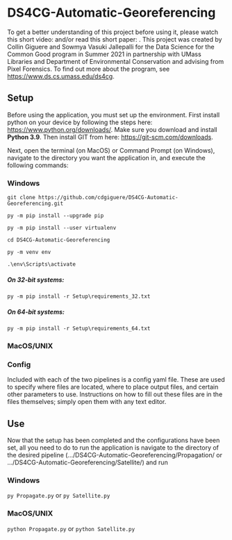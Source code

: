 # DS4CG-Automatic-Georeferencing
To get a better understanding of this project before using it, please watch this short video: and/or read this short paper: . This project was created by Collin Giguere and Sowmya Vasuki Jallepalli for the Data Science for the Common Good program in Summer 2021 in partnership with UMass Libraries and Department of Environmental Conservation and advising from Pixel Forensics. To find out more about the program, see https://www.ds.cs.umass.edu/ds4cg.

## Setup
Before using the application, you must set up the environment. First install python on your device by following the steps here: https://www.python.org/downloads/. Make sure you download and install **Python 3.9**. Then install GIT from here: https://git-scm.com/downloads.

Next, open the terminal (on MacOS) or Command Prompt (on Windows), navigate to the directory you want the application in, and execute the following commands:

### Windows
`git clone https://github.com/cdgiguere/DS4CG-Automatic-Georeferencing.git`

`py -m pip install --upgrade pip`

`py -m pip install --user virtualenv`

`cd DS4CG-Automatic-Georeferencing`

`py -m venv env`

`.\env\Scripts\activate`
##### On 32-bit systems:
`py -m pip install -r Setup\requirements_32.txt`
##### On 64-bit systems:
`py -m pip install -r Setup\requirements_64.txt`

### MacOS/UNIX

### Config
Included with each of the two pipelines is a config yaml file. These are used to specify where files are located, where to place output files, and certain other parameters to use. Instructions on how to fill out these files are in the files themselves; simply open them with any text editor.

## Use
Now that the setup has been completed and the configurations have been set, all you need to do to run the application is navigate to the directory of the desired pipeline (.../DS4CG-Automatic-Georeferencing/Propagation/ or .../DS4CG-Automatic-Georeferencing/Satellite/) and run

### Windows
`py Propagate.py`
or
`py Satellite.py`

### MacOS/UNIX
`python Propagate.py`
or
`python Satellite.py`
